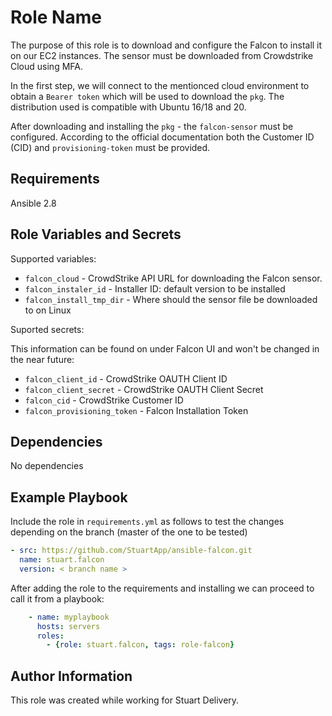 Role Name
=========
The purpose of this role is to download and configure the Falcon to install it on our EC2 instances. The sensor must be downloaded from Crowdstrike Cloud using MFA. 

In the first step, we will connect to the mentionced cloud environment to obtain a `Bearer token` which will be used to download the `pkg`. The distribution used is compatible with Ubuntu 16/18 and 20.

After downloading and installing the `pkg` - the `falcon-sensor` must be configured. According to the official documentation both the Customer ID (CID) and `provisioning-token` must be provided.


Requirements
------------

Ansible 2.8 

Role Variables and Secrets
--------------

Supported variables:

* `falcon_cloud` - CrowdStrike API URL for downloading the Falcon sensor.
* `falcon_instaler_id` - Installer ID: default version to be installed
* `falcon_install_tmp_dir` - Where should the sensor file be downloaded to on Linux

Suported secrets:

This information can be found on under Falcon UI and won't be changed in the near future:

* `falcon_client_id` - CrowdStrike OAUTH Client ID
* `falcon_client_secret` - CrowdStrike OAUTH Client Secret
* `falcon_cid` - CrowdStrike Customer ID
* `falcon_provisioning_token` - Falcon Installation Token

Dependencies
------------
No dependencies

Example Playbook
----------------

Include the role in `requirements.yml` as follows to test the changes depending on the branch (master of the one to be tested)

```yaml
- src: https://github.com/StuartApp/ansible-falcon.git
  name: stuart.falcon
  version: < branch name >
```

After adding the role to the requirements and installing we can proceed to call it from a playbook:

```yaml
    - name: myplaybook
      hosts: servers
      roles:
        - {role: stuart.falcon, tags: role-falcon}
```

Author Information
------------------

This role was created while working for Stuart Delivery.
